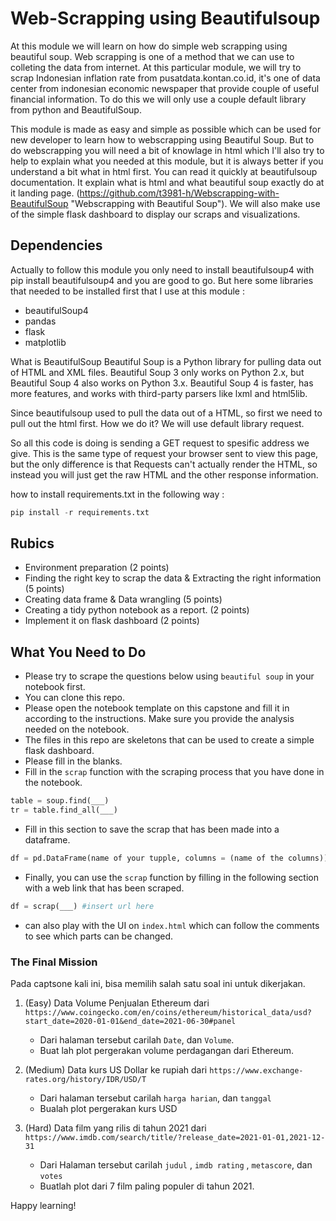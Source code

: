 # Web-Scrapping using Beautifulsoup

At this module we will learn on how do simple web scrapping using beautiful soup. Web scrapping is one of a method that we can use to colleting the data from internet. At this particular module, we will try to scrap Indonesian inflation rate from pusatdata.kontan.co.id, it's one of data center from indonesian economic newspaper that provide couple of useful financial information. To do this we will only use a couple default library from python and BeautifulSoup.

This module is made as easy and simple as possible which can be used for new developer to learn how to webscrapping using Beautiful Soup. But to do webscrapping you will need a bit of knowlage in html which I'll also try to help to explain what you needed at this module, but it is always better if you understand a bit what in html first. You can read it quickly at beautifulsoup documentation. It explain what is html and what beautiful soup exactly do at it landing page.
(https://github.com/t3981-h/Webscrapping-with-BeautifulSoup "Webscrapping with Beautiful Soup"). We will also make use of the simple flask dashboard to display our scraps and visualizations.

## Dependencies

Actually to follow this module you only need to install beautifulsoup4 with pip install beautifulsoup4 and you are good to go. But here some libraries that needed to be installed first that I use at this module :

- beautifulSoup4
- pandas
- flask
- matplotlib

What is BeautifulSoup
Beautiful Soup is a Python library for pulling data out of HTML and XML files. Beautiful Soup 3 only works on Python 2.x, but Beautiful Soup 4 also works on Python 3.x. Beautiful Soup 4 is faster, has more features, and works with third-party parsers like lxml and html5lib.

Since beautifulsoup used to pull the data out of a HTML, so first we need to pull out the html first. How we do it? We will use default library request.

So all this code is doing is sending a GET request to spesific address we give. This is the same type of request your browser sent to view this page, but the only difference is that Requests can't actually render the HTML, so instead you will just get the raw HTML and the other response information.

how to install requirements.txt in the following way :

```python
pip install -r requirements.txt
```

## Rubics

- Environment preparation (2 points)
- Finding the right key to scrap the data  & Extracting the right information (5 points)
- Creating data frame & Data wrangling (5 points)
- Creating a tidy python notebook as a report. (2 points)
- Implement it on flask dashboard (2 points)


## What You Need to Do

* Please try to scrape the questions below using `beautiful soup` in your notebook first.
* You can clone this repo.
* Please open the notebook template on this capstone and fill it in according to the instructions. Make sure you provide the analysis needed on the notebook.
* The files in this repo are skeletons that can be used to create a simple flask dashboard.
* Please fill in the blanks.
* Fill in the `scrap` function with the scraping process that you have done in the notebook.

```python
table = soup.find(___)
tr = table.find_all(___)
```

* Fill in this section to save the scrap that has been made into a dataframe.

```python
df = pd.DataFrame(name of your tupple, columns = (name of the columns))
```

* Finally, you can use the `scrap` function by filling in the following section with a web link that has been scraped.

```python
df = scrap(___) #insert url here
```

*  can also play with the UI on `index.html` which can follow the comments to see which parts can be changed. 

### The Final Mission

Pada captsone kali ini, bisa memilih salah satu soal ini untuk dikerjakan.

1. (Easy) Data Volume Penjualan Ethereum dari `https://www.coingecko.com/en/coins/ethereum/historical_data/usd?start_date=2020-01-01&end_date=2021-06-30#panel`

   * Dari halaman tersebut carilah `Date`, dan `Volume`.
   * Buat lah plot pergerakan volume perdagangan dari Ethereum. 

2. (Medium) Data kurs US Dollar ke rupiah dari `https://www.exchange-rates.org/history/IDR/USD/T`

    * Dari halaman tersebut carilah `harga harian`, dan `tanggal`
    * Bualah plot pergerakan kurs USD 
    
3. (Hard) Data film yang rilis di tahun 2021 dari `https://www.imdb.com/search/title/?release_date=2021-01-01,2021-12-31`

    * Dari Halaman tersebut carilah `judul` , `imdb rating` , `metascore`, dan `votes`
    * Buatlah plot dari 7 film paling populer di tahun 2021.


Happy learning! 
